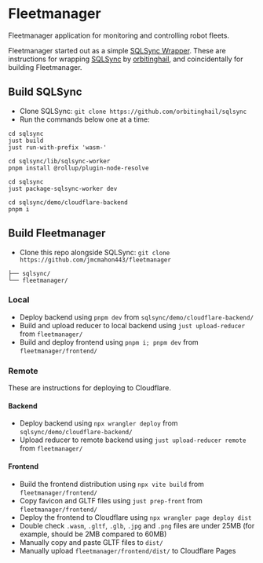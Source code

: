 # Fleetmanager
Fleetmanager application for monitoring and controlling robot fleets.

Fleetmanager started out as a simple [SQLSync Wrapper](https://github.com/jmcmahon443/sqlsync-wrapper). These are instructions for wrapping [SQLSync](https://github.com/orbitinghail/sqlsync) by [orbitinghail](https://github.com/orbitinghail), and coincidentally for building Fleetmanager.

## Build SQLSync
* Clone SQLSync: `git clone https://github.com/orbitinghail/sqlsync`
* Run the commands below one at a time:
```
cd sqlsync
just build
just run-with-prefix 'wasm-'

cd sqlsync/lib/sqlsync-worker
pnpm install @rollup/plugin-node-resolve

cd sqlsync
just package-sqlsync-worker dev

cd sqlsync/demo/cloudflare-backend
pnpm i
```

## Build Fleetmanager
* Clone this repo alongside SQLSync: `git clone https://github.com/jmcmahon443/fleetmanager`
```
├── sqlsync/
└── fleetmanager/
```

### Local
* Deploy backend using `pnpm dev` from `sqlsync/demo/cloudflare-backend/`
* Build and upload reducer to local backend using `just upload-reducer` from `fleetmanager/`
* Build and deploy frontend using `pnpm i; pnpm dev` from `fleetmanager/frontend/`

### Remote
These are instructions for deploying to Cloudflare.

#### Backend
* Deploy backend using `npx wrangler deploy` from `sqlsync/demo/cloudflare-backend/`
* Upload reducer to remote backend using `just upload-reducer remote` from `fleetmanager/`

#### Frontend
* Build the frontend distribution using `npx vite build` from `fleetmanager/frontend/`
* Copy favicon and GLTF files using `just prep-front` from `fleetmanager/frontend/`
* Deploy the frontend to Cloudflare using `npx wrangler page deploy dist`
* Double check `.wasm`, `.gltf`, `.glb`, `.jpg` and `.png` files are under 25MB (for example, should be 2MB compared to 60MB)
* Manually copy and paste GLTF files to `dist/`
* Manually upload `fleetmanager/frontend/dist/` to Cloudflare Pages
